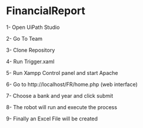 # FinancialReport
1- Open UiPath Studio

2- Go To Team

3- Clone Repository

4- Run Trigger.xaml 

5- Run Xampp Control panel and start Apache

6- Go to http://localhost/FR/home.php (web interface)

7- Choose a bank and year and click submit

8- The robot will run and execute the process 

9- Finally an Excel File will be created
